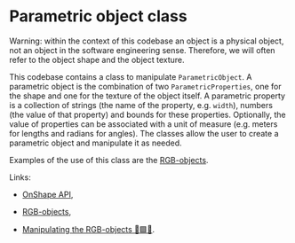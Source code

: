# Parametric object class

Warning: within the context of this codebase an object is a physical object, not
an object in the software engineering sense. Therefore, we will often refer to
the object shape and the object texture.

This codebase contains a class to manipulate `ParametricObject`. A parametric
object is the combination of two `ParametricProperties`, one for the shape and
one for the texture of the object itself. A parametric property is a collection
of strings (the name of the property, e.g. `width`), numbers (the value of that
property) and bounds for these properties. Optionally, the value of properties
can be associated with a unit of measure (e.g. meters for lengths and radians
for angles). The classes allow the user to create a parametric object and
manipulate it as needed.

Examples of the use of this class are the [RGB-objects][RgbDocumentation].

Links:

-   [OnShape API][OnShapeAPI],

-   [RGB-objects][RgbDocumentation],

-   [Manipulating the RGB-objects &#128721;&#129001;&#128311;][RgbDocumentation].


<!-- Hyperlinks  -->
[OnShapeAPI]: https://onshape-public.github.io/docs/

[RgbDocumentation]: ./



